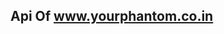 <a herf="https://www.yourphantom.co.in" target="link_" > <h2>Api Of www.yourphantom.co.in</h2></a>






<style>
  
  


a {

text-align: center;
}

h1 {

text-align: center;
}

  
  </style>
